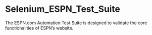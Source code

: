 # Selenium_ESPN_Test_Suite
The ESPN.com Automation Test Suite is designed to validate the core functionalities of ESPN’s website.
